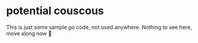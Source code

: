 # potential couscous

This is just some sample go code, not used anywhere.  Nothing to see here, move along now 🙈
